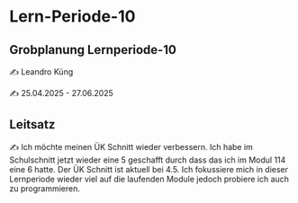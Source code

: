 # Lern-Periode-10

## Grobplanung Lernperiode-10

✍️ Leandro Küng

✍️ 25.04.2025 - 27.06.2025

## Leitsatz
✍️ Ich möchte meinen ÜK Schnitt wieder verbessern. Ich habe im Schulschnitt jetzt wieder eine 5 geschafft durch dass das ich im Modul 114 eine 6 hatte. Der ÜK Schnitt ist aktuell bei 4.5. Ich fokussiere mich in dieser Lernperiode wieder viel auf die laufenden Module jedoch probiere ich auch zu programmieren.

